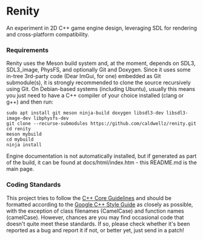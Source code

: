 # Renity

An experiment in 2D C++ game engine design, leveraging SDL for rendering and cross-platform compatibility.

### Requirements

Renity uses the Meson build system and, at the moment, depends on SDL3, SDL3_image, PhysFS, and optionally Git and Doxygen.
Since it uses some in-tree 3rd-party code (Dear ImGui, for one) embedded as Git submodule(s), it is strongly recommended to clone the source recursively using Git.
On Debian-based systems (including Ubuntu), usually this means you just need to have a C++ compiler of your choice installed (clang or g++) and then run:
```
sudo apt install git meson ninja-build doxygen libsdl3-dev libsdl3-image-dev libphysfs-dev
git clone --recurse-submodules https://github.com/caldwellz/renity.git
cd renity
meson mybuild
cd mybuild
ninja install
```
Engine documentation is not automatically installed, but if generated as part of the build, it can be found at docs/html/index.htm - this README.md is the main page.

### Coding Standards

This project tries to follow the [C++ Core Guidelines](https://isocpp.github.io/CppCoreGuidelines/CppCoreGuidelines) and should be formatted according to the [Google C++ Style Guide](https://google.github.io/styleguide/cppguide.html) as closely as possible, with the exception of class filenames (CamelCase) and function names (camelCase). However, chances are you may find occasional code that doesn't quite meet these standards. If so, please check whether it's been reported as a bug and report it if not, or better yet, just send in a patch!
